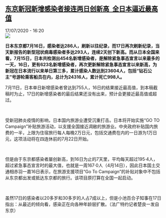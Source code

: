 <!--1594997809000-->
[东京新冠新增感染者接连两日创新高  全日本逼近最高值](http://www.rfi.fr//cn/%E4%BA%9A%E6%B4%B2/20200717-%E4%B8%9C%E4%BA%AC%E6%96%B0%E5%86%A0%E6%96%B0%E5%A2%9E%E6%84%9F%E6%9F%93%E8%80%85%E6%8E%A5%E8%BF%9E%E4%B8%A4%E6%97%A5%E5%88%9B%E6%96%B0%E9%AB%98-%E5%85%A8%E6%97%A5%E6%9C%AC%E9%80%BC%E8%BF%91%E6%9C%80%E9%AB%98%E5%80%BC)
------

<div>17/07/2020 - 16:20</div><img src="https://s.rfi.fr/media/display/b995a182-c733-11ea-95ff-005056bf87d6/w:310/p:16x9/2020-07-16t063904z_1662053827_rc26uh9en2r6_rtrmadp_3_health-coronavirus-japan_0.jpg"><p><strong>日本东京都7月16日，感染者达286人，刷新以往纪录，而17日再次刷新纪录，当天新报告的新型冠状病毒感染者多达293人，连续2天创下新高。而从日本全国来看，7月15日，日本共检测出454名新增感染者，是解除紧急事态宣言以来最多的一天，16日，更有623名新增感染者，再次更新解除紧急事态宣言以来新高，为新冠在日本流行以来单日第三多，累计感染人数达到23604人，包括“钻石公主”号游轮乘客船员在内，总计为24316人，累计死亡998人。</strong></p><div class="t-content__body u-clearfix"><div class="m-interstitial"></div><p>7月11日，日本单日新增感染者曾达到755人，16日的结果接近最高值，到本稿截稿时为止，17日的新增感染者的最后结果还没有出来，预计会更接近最高值或超过。</p><p> </p><p>受新冠肺炎疫情的影响，日本国内旅游业遭受沉重打击。日本将开始实施“GO TO Campaign”补贴旅游活动，以支援全国接近凋敝的旅游业。中央政府补贴国内旅费的一半，上限为住宿旅行每人每晚2万日元，包括交通费在内的一日游为1万日元，这项活动将在四连休前的7月22日开始。</p><p> </p><p>但是由于东京都感染者屡创新高，到16日为止的7天里，平均每天超过195·4人，超过紧急事态宣言时的最大值，也就是一周167·0人（4月14日），因此日本国土交通相赤羽一嘉16日表示，在旅游支援项目“Go To Campaign”的补贴对象中不包括从东京都出发或抵达东京都的旅行。该项目原打算在全国一起启动。</p><p> </p><p>虽然17日的感染者以20多岁和30多岁的人占7成以上，但是小池百合子知事在17日指出：从最近的倾向看，感染正在向各种年龄层扩散。（法广特约记者楚良一发自东京）</p><p> </p><div class="o-self-promo o-self-promo--nl o-self-promo--hidden" data-selfpromo-newsletter></div><div class="o-self-promo o-self-promo--app o-self-promo--hidden" data-selfpromo-app></div></div>
